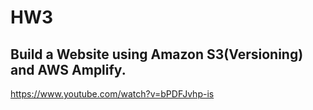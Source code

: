 # HW3

## Build a Website using Amazon S3(Versioning) and AWS Amplify.

https://www.youtube.com/watch?v=bPDFJvhp-is

